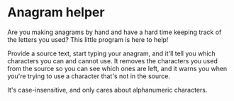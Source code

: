 # Anagram helper
Are you making anagrams by hand and have a hard time keeping track of the letters you used? This little program is here to help!

Provide a source text, start typing your anagram, and it'll tell you which characters you can and cannot use. It removes the characters you used from the source so you can see which ones are left, and it warns you when you're trying to use a character that's not in the source.

It's case-insensitive, and only cares about alphanumeric characters.
